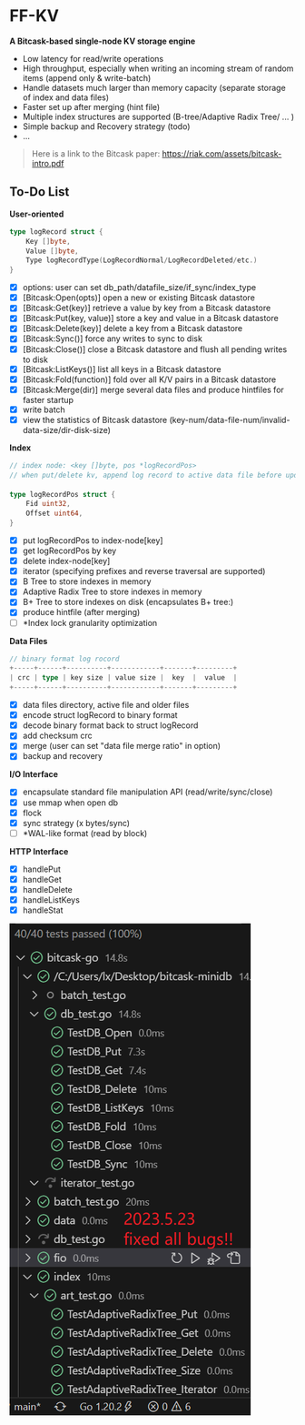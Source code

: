 # FF-KV

**A Bitcask-based single-node KV storage engine**

- Low latency for read/write operations
- High throughput, especially when writing an incoming stream of random items (append only & write-batch)
- Handle datasets much larger than memory capacity (separate storage of index and data files)
- Faster set up after merging (hint file)
- Multiple index structures are supported (B-tree/Adaptive Radix Tree/ ... )
- Simple backup and Recovery strategy (todo)
- ...

> Here is a link to the Bitcask paper: https://riak.com/assets/bitcask-intro.pdf

## To-Do List

**User-oriented**

```go
type logRecord struct {
    Key []byte,
    Value []byte,
    Type logRecordType(LogRecordNormal/LogRecordDeleted/etc.)
}
```

- [x] options: user can set db_path/datafile_size/if_sync/index_type
- [x] [Bitcask:Open(opts)] open a new or existing Bitcask datastore
- [x] [Bitcask:Get(key)] retrieve a value by key from a Bitcask datastore
- [x] [Bitcask:Put(key, value)] store a key and value in a Bitcask datastore
- [x] [Bitcask:Delete(key)] delete a key from a Bitcask datastore
- [x] [Bitcask:Sync()] force any writes to sync to disk
- [x] [Bitcask:Close()] close a Bitcask datastore and flush all pending writes to disk
- [x] [Bitcask:ListKeys()] list all keys in a Bitcask datastore
- [x] [Bitcask:Fold(function)] fold over all K/V pairs in a Bitcask datastore
- [x] [Bitcask:Merge(dir)] merge several data files and produce hintfiles for faster startup
- [x] write batch
- [x] view the statistics of Bitcask datastore (key-num/data-file-num/invalid-data-size/dir-disk-size)

**Index**

```go
// index node: <key []byte, pos *logRecordPos>
// when put/delete kv, append log record to active data file before updating index

type logRecordPos struct {
    Fid uint32,
    Offset uint64,
}
```

- [x] put logRecordPos to index-node[key]
- [x] get logRecordPos by key
- [x] delete index-node[key]
- [x] iterator (specifying prefixes and reverse traversal are supported)
- [x] B Tree to store indexes in memory
- [x] Adaptive Radix Tree to store indexes in memory
- [x] B+ Tree to store indexes on disk (encapsulates B+ tree:)
- [x] produce hintfile (after merging)
- [ ] \*Index lock granularity optimization

**Data Files**

```go
// binary format log rocord
+-----+------+----------+------------+-------+---------+
| crc | type | key size | value size |  key  |  value  |
+-----+------+----------+------------+-------+---------+
```

- [x] data files directory, active file and older files
- [x] encode struct logRecord to binary format
- [x] decode binary format back to struct logRecord
- [x] add checksum crc
- [x] merge (user can set "data file merge ratio" in option)
- [x] backup and recovery

**I/O Interface**

- [x] encapsulate standard file manipulation API (read/write/sync/close)
- [x] use mmap when open db
- [x] flock
- [x] sync strategy (x bytes/sync)
- [ ] \*WAL-like format (read by block)

**HTTP Interface**

- [x] handlePut
- [x] handleGet
- [x] handleDelete
- [x] handleListKeys
- [x] handleStat

![fixed-all-bugs](/imgs/test5.23.png)
